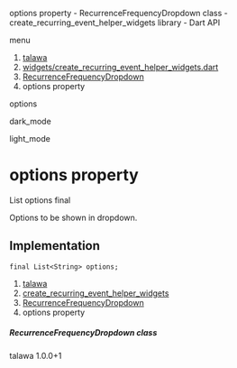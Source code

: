 




options property - RecurrenceFrequencyDropdown class - create\_recurring\_event\_helper\_widgets library - Dart API







menu

1. [talawa](../../index.html)
2. [widgets/create\_recurring\_event\_helper\_widgets.dart](../../widgets_create_recurring_event_helper_widgets/widgets_create_recurring_event_helper_widgets-library.html)
3. [RecurrenceFrequencyDropdown](../../widgets_create_recurring_event_helper_widgets/RecurrenceFrequencyDropdown-class.html)
4. options property

options


dark\_mode

light\_mode




# options property


List<String>
options
final

Options to be shown in dropdown.


## Implementation

```
final List<String> options;
```

 


1. [talawa](../../index.html)
2. [create\_recurring\_event\_helper\_widgets](../../widgets_create_recurring_event_helper_widgets/widgets_create_recurring_event_helper_widgets-library.html)
3. [RecurrenceFrequencyDropdown](../../widgets_create_recurring_event_helper_widgets/RecurrenceFrequencyDropdown-class.html)
4. options property

##### RecurrenceFrequencyDropdown class





talawa
1.0.0+1






